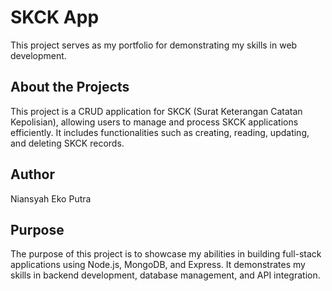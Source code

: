 # SKCK App

This project serves as my portfolio for demonstrating my skills in web development.

## About the Projects

This project is a CRUD application for SKCK (Surat Keterangan Catatan Kepolisian), allowing users to manage and process SKCK applications efficiently. It includes functionalities such as creating, reading, updating, and deleting SKCK records.

## Author

Niansyah Eko Putra

## Purpose

The purpose of this project is to showcase my abilities in building full-stack applications using Node.js, MongoDB, and Express. It demonstrates my skills in backend development, database management, and API integration.

